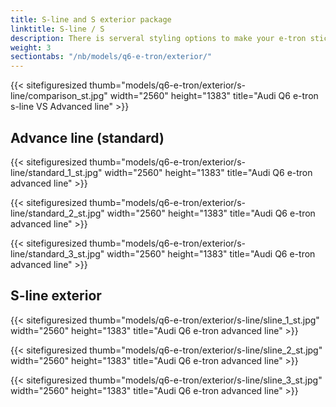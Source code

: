 ```yaml
---
title: S-line and S exterior package
linktitle: S-line / S
description: There is serveral styling options to make your e-tron stick out from the crowd
weight: 3
sectiontabs: "/nb/models/q6-e-tron/exterior/"
---
```

<!-- markdownlint-disable MD033 -->

{{< sitefiguresized thumb="models/q6-e-tron/exterior/s-line/comparison_st.jpg" width="2560" height="1383" title="Audi Q6 e-tron s-line VS Advanced line" >}}

## Advance line (standard)

{{< sitefiguresized thumb="models/q6-e-tron/exterior/s-line/standard_1_st.jpg" width="2560" height="1383" title="Audi Q6 e-tron advanced line" >}}

{{< sitefiguresized thumb="models/q6-e-tron/exterior/s-line/standard_2_st.jpg" width="2560" height="1383" title="Audi Q6 e-tron advanced line" >}}

{{< sitefiguresized thumb="models/q6-e-tron/exterior/s-line/standard_3_st.jpg" width="2560" height="1383" title="Audi Q6 e-tron advanced line" >}}

## S-line exterior

{{< sitefiguresized thumb="models/q6-e-tron/exterior/s-line/sline_1_st.jpg" width="2560" height="1383" title="Audi Q6 e-tron advanced line" >}}

{{< sitefiguresized thumb="models/q6-e-tron/exterior/s-line/sline_2_st.jpg" width="2560" height="1383" title="Audi Q6 e-tron advanced line" >}}

{{< sitefiguresized thumb="models/q6-e-tron/exterior/s-line/sline_3_st.jpg" width="2560" height="1383" title="Audi Q6 e-tron advanced line" >}}
